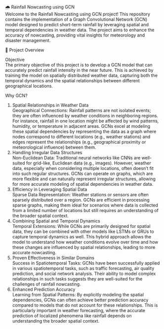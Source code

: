 🌧️ Rainfall Nowcasting using GCN  
Welcome to the Rainfall Nowcasting using GCN project! This repository contains the implementation of a Graph Convolutional Network (GCN) model designed to predict short-term rainfall by leveraging spatial and temporal dependencies in weather data. The project aims to enhance the accuracy of nowcasting, providing vital insights for meteorology and disaster management.  

🌟 Project Overview  

Objective  
The primary objective of this project is to develop a GCN model that can accurately predict rainfall intensity in the near future. This is achieved by training the model on spatially distributed weather data, capturing both the temporal dynamics and the spatial relationships between different geographical locations.  

Why GCN?  
1. Spatial Relationships in Weather Data  
Geographical Connections: Rainfall patterns are not isolated events; they are often influenced by weather conditions in neighboring regions. For instance, rainfall in one location might be affected by wind patterns, humidity, or temperature in adjacent areas. GCNs excel at modeling these spatial dependencies by representing the data as a graph where nodes correspond to different locations (e.g., weather stations) and edges represent the relationships (e.g., geographical proximity or meteorological influence) between them.
2. Handling Irregular Data Structures  
Non-Euclidean Data: Traditional neural networks like CNNs are well-suited for grid-like, Euclidean data (e.g., images). However, weather data, especially when considering multiple locations, often doesn’t fit into such regular structures. GCNs can operate on graphs, which are more flexible and can naturally represent irregular structures, allowing for more accurate modeling of spatial dependencies in weather data.
3. Efficiency in Leveraging Spatial Data  
Sparse Data Representation: Weather stations or sensors are often sparsely distributed over a region. GCNs are efficient in processing sparse graphs, making them ideal for scenarios where data is collected from a limited number of locations but still requires an understanding of the broader spatial context.  
4. Combining Spatial and Temporal Dynamics  
Temporal Extensions: While GCNs are primarily designed for spatial data, they can be combined with other models like LSTMs or GRUs to capture temporal dynamics as well. This hybrid approach allows the model to understand how weather conditions evolve over time and how these changes are influenced by spatial relationships, leading to more accurate nowcasting.
5. Proven Effectiveness in Similar Domains  
Success in Spatiotemporal Tasks: GCNs have been successfully applied in various spatiotemporal tasks, such as traffic forecasting, air quality prediction, and social network analysis. Their ability to model complex relationships in such tasks suggests they are well-suited for the challenges of rainfall nowcasting.  
6. Enhanced Prediction Accuracy  
Learning from Spatial Patterns: By explicitly modeling the spatial dependencies, GCNs can often achieve better prediction accuracy compared to models that do not account for these relationships. This is particularly important in weather forecasting, where the accurate prediction of localized phenomena like rainfall depends on understanding the broader spatial context.  
